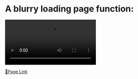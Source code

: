 # A blurry loading page function:

<video src="./preview.mp4" controls title="blur background"></video>

[🔗Page Link](https://fanpeng-l.github.io/js-blurry-loading-page/)
